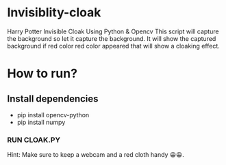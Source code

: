 # Invisiblity-cloak
Harry Potter Invisible Cloak Using Python &amp; Opencv
This script will capture the background so let it capture the background.
 It will show the captured background if red color red color appeared that will show a cloaking effect.
# How to run?
## Install dependencies
* pip install opencv-python
* pip install numpy
### RUN CLOAK.PY
Hint: Make sure to keep a webcam and a red cloth handy :grinning::grinning:. 
